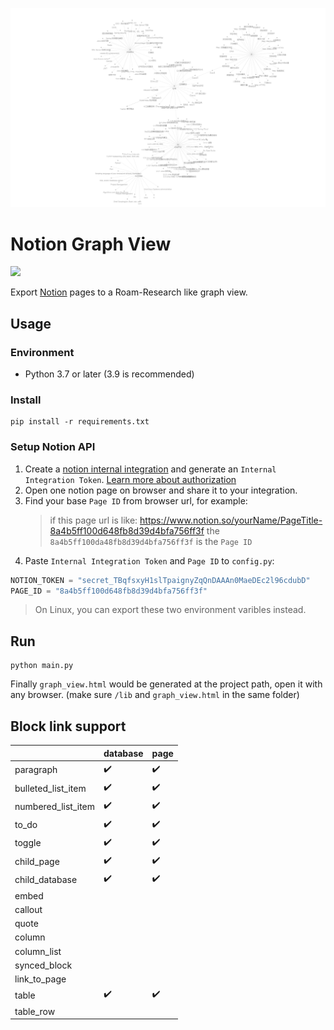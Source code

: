 ![](images/snap.png)

# Notion Graph View

![](https://img.shields.io/github/pipenv/locked/python-version/stevedsun/notion-graph-view)

Export [Notion](https://notion.so) pages to a Roam-Research like graph view.

## Usage

### Environment

- Python 3.7 or later (3.9 is recommended)

### Install

```shell
pip install -r requirements.txt
```

### Setup Notion API

1. Create a [notion internal integration](https://www.notion.so/my-integrations) and generate an `Internal Integration Token`. [Learn more about authorization](https://developers.notion.com/docs/authorization)
2. Open one notion page on browser and share it to your integration.
3. Find your base `Page ID` from browser url, for example:
   > if this page url is like: https://www.notion.so/yourName/PageTitle-8a4b5ff100d648fb8d39d4bfa756ff3f
   > the `8a4b5ff100da48fb8d39d4bfa756ff3f` is the `Page ID`
4. Paste `Internal Integration Token` and `Page ID` to `config.py`:

```python
NOTION_TOKEN = "secret_TBqfsxyH1slTpaignyZqQnDAAAn0MaeDEc2l96cdubD"
PAGE_ID = "8a4b5ff100d648fb8d39d4bfa756ff3f"
```

> On Linux, you can export these two environment varibles instead.

## Run

```shell
python main.py
```

Finally `graph_view.html` would be generated at the project path, open it with any browser. (make sure `/lib` and `graph_view.html` in the same folder)

## Block link support

|                    | database | page |
| ------------------ | -------- | ---- |
| paragraph          | ✔️       | ✔️   |
| bulleted_list_item | ✔️       | ✔️   |
| numbered_list_item | ✔️       | ✔️   |
| to_do              | ✔️       | ✔️   |
| toggle             | ✔️       | ✔️   |
| child_page         | ✔️       | ✔️   |
| child_database     | ✔️       | ✔️   |
| embed              |          |      |
| callout            |          |      |
| quote              |          |      |
| column             |          |      |
| column_list        |          |      |
| synced_block       |          |      |
| link_to_page       |          |      |
| table              | ✔️       | ✔️   |
| table_row          |          |      |
